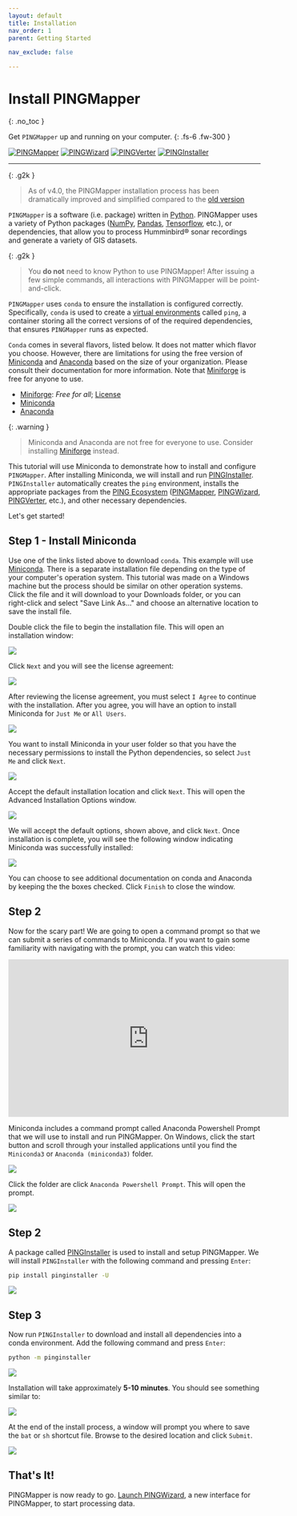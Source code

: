 ```yaml
---
layout: default
title: Installation
nav_order: 1
parent: Getting Started

nav_exclude: false

---
```


# Install PINGMapper
{: .no_toc }

Get `PINGMapper` up and running on your computer.
{: .fs-6 .fw-300 }

[![PINGMapper](https://img.shields.io/pypi/v/pingmapper?label=PINGMapper)](https://pypi.org/project/pingmapper/) [![PINGWizard](https://img.shields.io/pypi/v/pingwizard?label=PINGWizard)](https://pypi.org/project/pingwizard/) [![PINGVerter](https://img.shields.io/pypi/v/pingverter?label=PINGVerter)](https://pypi.org/project/pingverter/) [![PINGInstaller](https://img.shields.io/pypi/v/pinginstaller?label=PINGInstaller)](https://pypi.org/project/pinginstaller/)

---

{: .g2k }
> As of v4.0, the PINGMapper installation process has been dramatically improved and simplified compared to the [old version](./Installation-v1.md)

`PINGMapper` is a software (i.e. package) written in [Python](https://www.python.org/). PINGMapper uses a variety of Python packages ([NumPy](https://numpy.org/), [Pandas](https://pandas.pydata.org/), [Tensorflow](https://www.tensorflow.org/), etc.), or dependencies, that allow you to process Humminbird&reg; sonar recordings and generate a variety of GIS datasets.

{: .g2k }
> You **do not** need to know Python to use PINGMapper! After issuing a few simple commands, all interactions with PINGMapper will be point-and-click.

`PINGMapper` uses `conda` to ensure the installation is configured correctly. Specifically, `conda` is used to create a [virtual environments](https://conda.io/projects/conda/en/latest/user-guide/tasks/manage-environments.html#) called `ping`, a container storing all the correct versions of of the required dependencies, that ensures `PINGMapper` runs as expected.

 `Conda` comes in several flavors, listed below. It does not matter which flavor you choose. However, there are limitations for using the free version of [Miniconda](https://docs.conda.io/en/latest/miniconda.html) and [Anaconda](https://www.anaconda.com/) based on the size of your organization. Please consult their documentation for more information. Note that [Miniforge](https://conda-forge.org/download/) is free for anyone to use.

 - [Miniforge](https://conda-forge.org/download/): *Free for all*; [License](https://github.com/conda-forge/miniforge?tab=License-1-ov-file#readme)
 - [Miniconda](https://docs.conda.io/en/latest/miniconda.html)
 - [Anaconda](https://www.anaconda.com/)

{: .warning }
> Miniconda and Anaconda are not free for everyone to use. Consider installing [Miniforge](https://conda-forge.org/download/) instead.

This tutorial will use Miniconda to demonstrate how to install and configure `PINGMapper`. After installing Miniconda, we will install and run [PINGInstaller](https://github.com/CameronBodine/PINGInstaller). `PINGInstaller` automatically creates the `ping` environment, installs the appropriate packages from the [PING Ecosystem](../PINGEcosystem.md) ([PINGMapper](https://github.com/CameronBodine/PINGMapper), [PINGWizard](https://github.com/CameronBodine/PINGWizard), [PINGVerter](https://github.com/CameronBodine/PINGVerter), etc.), and other necessary dependencies.

Let's get started!

## Step 1 - Install Miniconda

Use one of the links listed above to download `conda`. This example will use [Miniconda](https://docs.conda.io/en/latest/miniconda.html). There is a separate installation file depending on the type of your computer's operation system. This tutorial was made on a Windows machine but the process should be similar on other operation systems. Click the file and it will download to your Downloads folder, or you can right-click and select "Save Link As..." and choose an alternative location to save the install file.

Double click the file to begin the installation file. This will open an installation window:

<img src="../../assets/install/miniconda_install_1.PNG"/>

Click `Next` and you will see the license agreement:

<img src="../../assets/install/miniconda_install_2.PNG"/>

After reviewing the license agreement, you must select `I Agree` to continue with the installation. After you agree, you will have an option to install Miniconda for `Just Me` or `All Users`. 

<img src="../../assets/install/miniconda_install_3.PNG"/>

You want to install Miniconda in your user folder so that you have the necessary permissions to install the Python dependencies, so select `Just Me` and click `Next`.

<img src="../../assets/install/miniconda_install_4.PNG"/>

Accept the default installation location and click `Next`. This will open the Advanced Installation Options window. 

<img src="../../assets/install/miniconda_install_5.PNG"/>

We will accept the default options, shown above, and click `Next`. Once installation is complete, you will see the following window indicating Miniconda was successfully installed:

<img src="../../assets/install/miniconda_install_6.PNG"/>

You can choose to see additional documentation on conda and Anaconda by keeping the the boxes checked. Click `Finish` to close the window.

## Step 2

Now for the scary part! We are going to open a command prompt so that we can submit a series of commands to Miniconda. If you want to gain some familiarity with navigating with the prompt, you can watch this video:

<iframe width="560" height="315" src="https://www.youtube.com/embed/9zMWXD-xoxc" title="YouTube video player" frameborder="0" allow="accelerometer; autoplay; clipboard-write; encrypted-media; gyroscope; picture-in-picture; web-share" allowfullscreen></iframe>

Miniconda includes a command prompt called Anaconda Powershell Prompt that we will use to install and run PINGMapper. On Windows, click the start button and scroll through your installed applications until you find the `Miniconda3` or `Anaconda (miniconda3)` folder. 

<img src="../../assets/install/miniconda_run.png"/>

Click the folder are click `Anaconda Powershell Prompt`. This will open the prompt.

<img src="../../assets/install/shell_1a.PNG"/>

## Step 2

A package called [PINGInstaller](https://github.com/CameronBodine/PINGInstaller) is used to install and setup PINGMapper. We will install `PINGInstaller` with the following command and pressing `Enter`:

```bash
pip install pinginstaller -U
```

<img src="../../assets/install/shell_install_pinginstaller.PNG"/>

## Step 3

Now run `PINGInstaller` to download and install all dependencies into a conda environment. Add the following command and press `Enter`:

```bash
python -m pinginstaller
```

<img src="../../assets/install/shell_run_pinginstaller.PNG"/>

Installation will take approximately **5-10 minutes**. You should see something similar to:

<img src="../../assets/install/shell_pinginstaller_finish.PNG"/>

At the end of the install process, a window will prompt you where to save the `bat` or `sh` shortcut file. Browse to the desired location and click `Submit`.

<img src="../../assets/install/shortcut_gui.PNG"/>


## That's It!

PINGMapper is now ready to go. [Launch PINGWizard](./PINGWizard.md), a new interface for PINGMapper, to start processing data.
